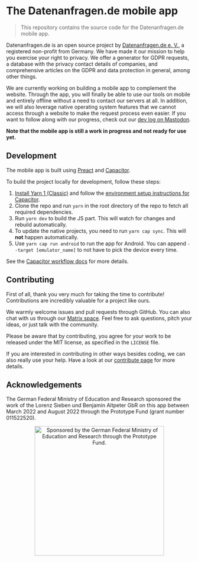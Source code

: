 # The Datenanfragen.de mobile app

> This repository contains the source code for the Datenanfragen.de mobile app.

Datenanfragen.de is an open source project by [Datenanfragen.de e.&nbsp;V.](https://www.datarequests.org/verein), a registered non-profit from Germany. We have made it our mission to help you exercise your right to privacy. We offer a generator for GDPR requests, a database with the privacy contact details of companies, and comprehensive articles on the GDPR and data protection in general, among other things.

<!-- TODO: Screenshot -->

We are currently working on building a mobile app to complement the website. Through the app, you will finally be able to use our tools on mobile and entirely offline without a need to contact our servers at all. In addition, we will also leverage native operating system features that we cannot access through a website to make the request process even easier. If you want to follow along with our progress, check out our [dev log on Mastodon](https://chaos.social/@dev_at_datarequestsORG).

**Note that the mobile app is still a work in progress and not ready for use yet.**

## Development

The mobile app is built using [Preact](https://preactjs.com/) and [Capacitor](https://capacitorjs.com/).

To build the project locally for development, follow these steps:

1. [Install Yarn 1 (Classic)](https://classic.yarnpkg.com/en/docs/install) and follow the [environment setup instructions for Capacitor](https://capacitorjs.com/docs/getting-started/environment-setup).
2. Clone the repo and run `yarn` in the root directory of the repo to fetch all required dependencies.
3. Run `yarn dev` to build the JS part. This will watch for changes and rebuild automatically.
4. To update the native projects, you need to run `yarn cap sync`. This will **not** happen automatically.
5. Use `yarn cap run android` to run the app for Android. You can append `--target [emulator_name]` to not have to pick the device every time.

See the [Capacitor workflow docs](https://capacitorjs.com/docs/v3/basics/workflow) for more details.

## Contributing

First of all, thank you very much for taking the time to contribute! Contributions are incredibly valuable for a project like ours.

We warmly welcome issues and pull requests through GitHub. You can also chat with us through our [Matrix space](https://matrix.to/#/#datenanfragen:matrix.altpeter.me). Feel free to ask questions, pitch your ideas, or just talk with the community.

Please be aware that by contributing, you agree for your work to be released under the MIT license, as specified in the `LICENSE` file.

If you are interested in contributing in other ways besides coding, we can also really use your help. Have a look at our [contribute page](https://www.datarequests.org/contribute) for more details.

## Acknowledgements

The German Federal Ministry of Education and Research sponsored the work of the Lorenz Sieben und Benjamin Altpeter GbR on this app between March 2022 and August 2022 through the Prototype Fund (grant number 011522520).

<p align="center">
  <img width="350" alt="Sponsored by the German Federal Ministry of Education and Research through the Prototype Fund." src="https://static.dacdn.de/other/bmbf-ptf-logo.svg">
</p>
